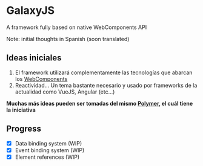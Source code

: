 # GalaxyJS

  A framework fully based on native WebComponents API

  Note: initial thoughts in Spanish (soon translated)

## Ideas iniciales

1. El framework utilizará complementamente las tecnologías que abarcan los [WebComponents](https://developer.mozilla.org/es/docs/Web/Web_Components)
2. Reactividad... Un tema bastante necesario y usado por frameworks de la actualidad como VueJS, Angular (etc...)

**Muchas más ideas pueden ser tomadas del mismo [Polymer](https://github.com/Polymer/polymer), el cuál tiene la iniciativa**

## Progress

  - [x] Data binding system (WIP)
  - [x] Event binding system (WIP)
  - [x] Element references (WIP)
